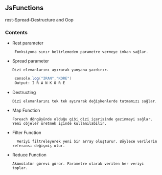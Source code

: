 ## JsFunctions
rest-Spread-Destructure and Oop

### Contents

- Rest parameter 

       Fonksiyona sınır belirlemeden parametre vermeye imkan sağlar. 
- Spread parameter 

      Dizi elemanlarını ayırarak yanyana yazdırır.
     ``` c#
      console.log("IRAN","KORE")
      Output: I R A N K O R E
     ```
- Destructing
                   
      Dizi elemanlarını tek tek ayırarak değişkenlerde tutmamızı sağlar.
- Map Function

      Foreach döngüsünde olduğu gibi dizi içerisinde gezinmeyi sağlar. Yeni objeler üretmek içinde kullanılabilir.   
- Filter Function

        Veriyi filtreleyerek yeni bir array oluşturur. Böylece verilerin referansı değişmiş olur.      
- Reduce Function

      Akümülatör görevi görür. Parametre olarak verilen her veriyi toplar.
